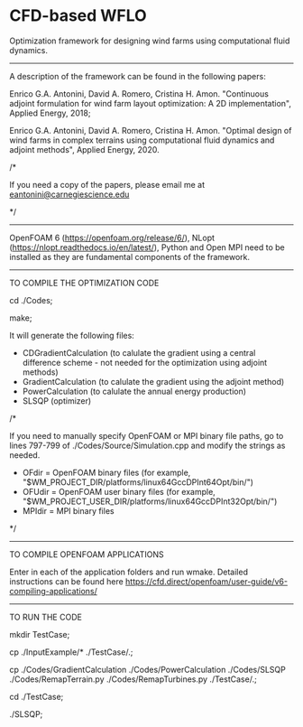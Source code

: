 # CFD-based WFLO

Optimization framework for designing wind farms using computational fluid dynamics.

---

A description of the framework can be found in the following papers:

Enrico G.A. Antonini, David A. Romero, Cristina H. Amon. "Continuous adjoint formulation for wind farm layout optimization: A 2D implementation", Applied Energy, 2018;

Enrico G.A. Antonini, David A. Romero, Cristina H. Amon. "Optimal design of wind farms in complex terrains using computational fluid dynamics and adjoint methods", Applied Energy, 2020.

/*

If you need a copy of the papers, please email me at eantonini@carnegiescience.edu

*/

---

OpenFOAM 6 (https://openfoam.org/release/6/), NLopt (https://nlopt.readthedocs.io/en/latest/), Python and Open MPI need to be installed as they are fundamental components of the framework.

---

TO COMPILE THE OPTIMIZATION CODE

cd ./Codes;

make;

It will generate the following files:
- CDGradientCalculation (to calulate the gradient using a central difference scheme - not needed for the optimization using adjoint methods)
- GradientCalculation (to calulate the gradient using the adjoint method)
- PowerCalculation (to calulate the annual energy production)
- SLSQP (optimizer)

/*

If you need to manually specify OpenFOAM or MPI binary file paths, go to lines 797-799 of ./Codes/Source/Simulation.cpp and modify the strings as needed.
- OFdir = OpenFOAM binary files (for example, "$WM_PROJECT_DIR/platforms/linux64GccDPInt64Opt/bin/")
- OFUdir = OpenFOAM user binary files (for example, "$WM_PROJECT_USER_DIR/platforms/linux64GccDPInt32Opt/bin/")
- MPIdir = MPI binary files

*/

---

TO COMPILE OPENFOAM APPLICATIONS

Enter in each of the application folders and run wmake. Detailed instructions can be found here https://cfd.direct/openfoam/user-guide/v6-compiling-applications/

---

TO RUN THE CODE

mkdir TestCase;

cp ./InputExample/* ./TestCase/.;

cp ./Codes/GradientCalculation ./Codes/PowerCalculation ./Codes/SLSQP ./Codes/RemapTerrain.py ./Codes/RemapTurbines.py ./TestCase/.;

cd ./TestCase;

./SLSQP;
